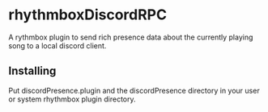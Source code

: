 # rhythmboxDiscordRPC
A rythmbox plugin to send rich presence data about the currently playing song to a local discord client.

## Installing
Put discordPresence.plugin and the discordPresence directory in your user or system rhythmbox plugin directory.
